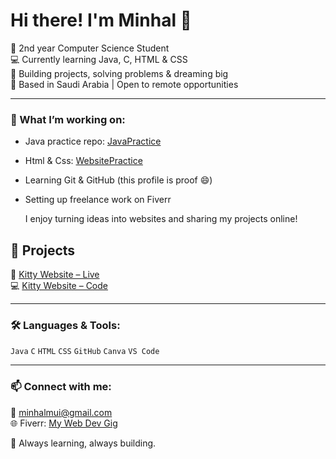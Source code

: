 # Hi there! I'm Minhal 👋

🌸  2nd year Computer Science Student  
💻 Currently learning Java, C, HTML & CSS  
🚀 Building projects, solving problems & dreaming big   
📍 Based in Saudi Arabia | Open to remote opportunities

---

### 🌱 What I’m working on:
- Java practice repo: [JavaPractice](https://github.com/minhalmui/JavaPractice)
- Html & Css: [WebsitePractice](https://github.com/minhalmui/kitty)
- Learning Git & GitHub (this profile is proof 😄)
- Setting up freelance work on Fiverr

  I enjoy turning ideas into websites and sharing my projects online!

## 📂 Projects
🔗 [Kitty Website – Live](https://minhalmui.github.io/kitty/)  
💻 [Kitty Website – Code](https://github.com/minhalmui/kitty)

---

### 🛠️ Languages & Tools:
`Java` `C` `HTML` `CSS` `GitHub` `Canva` `VS Code`

---

### 📫 Connect with me:
📧 minhalmui@gmail.com  
🌐 Fiverr: [My Web Dev Gig](#)

🧠 Always learning, always building.
